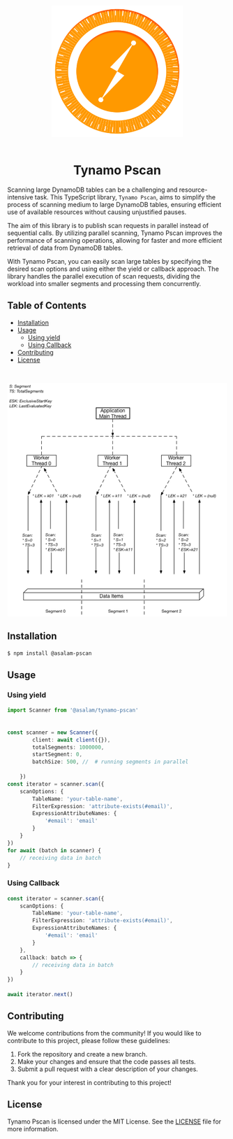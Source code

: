 <div align="center">
<img width=300 height=300 src="./doc/logo.svg">
<br/>
<br/>
</div>

# <div align="center">Tynamo Pscan</div>

Scanning large DynamoDB tables can be a challenging and resource-intensive task. This TypeScript library, `Tynamo Pscan`, aims to simplify the process of scanning medium to large DynamoDB tables, ensuring efficient use of available resources without causing unjustified pauses.

The aim of this library is to publish scan requests in parallel instead of sequential calls. By utilizing parallel scanning, Tynamo Pscan improves the performance of scanning operations, allowing for faster and more efficient retrieval of data from DynamoDB tables.

With Tynamo Pscan, you can easily scan large tables by specifying the desired scan options and using either the yield or callback approach. The library handles the parallel execution of scan requests, dividing the workload into smaller segments and processing them concurrently.

## Table of Contents
- [Installation](#installation)
- [Usage](#usage)
    - [Using yield](#using-yield)
    - [Using Callback](#using-callback)
- [Contributing](#contributing)
- [License](#license)

<br/>
<p align="center">
  <img src="doc/image.png">
</p>

## Installation
```sh
$ npm install @asalam-pscan
```

## Usage


### Using yield 

```typescript
import Scanner from '@asalam/tynamo-pscan'


const scanner = new Scanner({
        client: await client({}),
        totalSegments: 1000000,
        startSegment: 0,
        batchSize: 500, //  # running segments in parallel

    })
const iterator = scanner.scan({
    scanOptions: {
        TableName: 'your-table-name',
        FilterExpression: 'attribute-exists(#email)',
        ExpressionAttributeNames: {
            '#email': 'email'
        }
    }
})
for await (batch in scanner) {
    // receiving data in batch
}
```


### Using Callback

```typescript
const iterator = scanner.scan({
    scanOptions: {
        TableName: 'your-table-name',
        FilterExpression: 'attribute-exists(#email)',
        ExpressionAttributeNames: {
            '#email': 'email'
        }
    },
    callback: batch => {
        // receiving data in batch
    }
})

await iterator.next()
```


## Contributing

We welcome contributions from the community! If you would like to contribute to this project, please follow these guidelines:

1. Fork the repository and create a new branch.
2. Make your changes and ensure that the code passes all tests.
3. Submit a pull request with a clear description of your changes.

Thank you for your interest in contributing to this project!



## License

Tynamo Pscan is licensed under the MIT License. See the [LICENSE](./LICENSE) file for more information.
